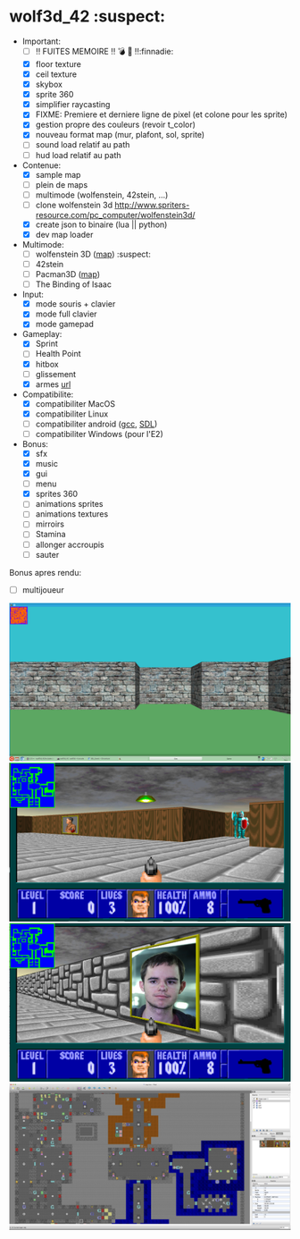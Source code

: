 # wolf3d_42 :suspect:

- Important:
  - [ ] :bangbang: FUITES MEMOIRE :bangbang: :bomb: :gun: :bangbang::finnadie:
  - [x] floor texture
  - [x] ceil texture
  - [x] skybox
  - [x] sprite 360
  - [x] simplifier raycasting
  - [x] FIXME: Premiere et derniere ligne de pixel (et colone pour les sprite)
  - [x] gestion propre des couleurs (revoir t_color)
  - [x] nouveau format map (mur, plafont, sol, sprite)
  - [ ] sound load relatif au path
  - [ ] hud load relatif au path
  
- Contenue:
  - [x] sample map
  - [ ] plein de maps
  - [ ] multimode (wolfenstein, 42stein, ...)
  - [ ] clone wolfenstein 3d http://www.spriters-resource.com/pc_computer/wolfenstein3d/
  - [x] create json to binaire (lua || python)
  - [x] dev map loader

- Multimode:
  - [ ] wolfenstein 3D ([map](http://www.playstationtrophies.org/forum/wolfenstein-3d/20241-level-key-locations-maps.html)) :suspect:
  - [ ] 42stein 
  - [ ] Pacman3D ([map](http://i190.photobucket.com/albums/z120/ccrv/img/pacman.jpg))
  - [ ] The Binding of Isaac
  
- Input:
  - [x] mode souris + clavier
  - [x] mode full clavier
  - [x] mode gamepad

- Gameplay:
  - [x] Sprint
  - [ ] Health Point
  - [x] hitbox
  - [ ] glissement
  - [x] armes [url](http://forum.zdoom.org/viewtopic.php?f=37&t=33996)

- Compatibilite:
  - [x] compatibiliter MacOS
  - [x] compatibiliter Linux
  - [ ] compatibiliter android ([gcc](https://play.google.com/store/apps/details?id=com.n0n3m4.gcc4droid), [SDL](https://play.google.com/store/apps/details?id=com.n0n3m4.droidsdl))
  - [ ] compatibiliter Windows (pour l'E2)

- Bonus:
  - [x] sfx
  - [x] music
  - [x] gui
  - [ ] menu
  - [x] sprites 360
  - [ ] animations sprites
  - [ ] animations textures
  - [ ] mirroirs
  - [ ] Stamina
  - [ ] allonger accroupis
  - [ ] sauter

Bonus apres rendu:
  - [ ] multijoueur

![alt tag](img/screenshot.png)
![alt tag](img/Screen%20Shot%202015-02-04%20at%2000.10.09.png)
![alt tag](img/Screen%20Shot%202015-02-04%20at%2000.08.51.png)
![alt tag](img/Screen%20Shot%202015-02-04%20at%2000.25.26.png)
